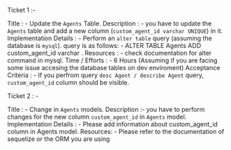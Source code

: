 Ticket 1 :-

Title : - Update the `Agents` Table.
Description : - you have to update the `Agents` table and add a new column (`custom_agent_id varchar UNIQUE`) in it.
Implementation Details : - Perform an  `alter table` query (assuming the database is `mysql`).
query is as follows: - ALTER TABLE Agents ADD custom_agent_id varchar .
Resources : - check documentation for alter command in mysql.
Time / Efforts : - 6 Hours (Assuming if you are facing some issue accesing the database tables on dev enviroment)
Acceptance Criteria : - If you perfrom query `desc Agent / describe Agent` query, `custom_agent_id` column should be visible.

Ticket 2 : -

Title : - Change in `Agents` models.
Description :- you have to perform changes for the new column `custom_agent_id` in `Agents` model.
Implementation Details : - Please add information about custom_agent_id column in Agents model.
Resources: - Please refer to the documentation of sequelize or the ORM you are using 